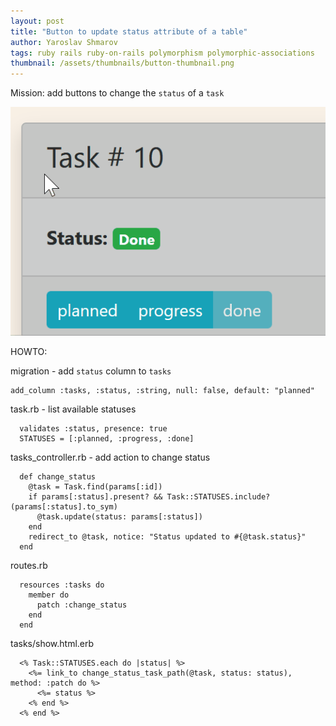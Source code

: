 ```yaml
---
layout: post
title: "Button to update status attribute of a table"
author: Yaroslav Shmarov
tags: ruby rails ruby-on-rails polymorphism polymorphic-associations
thumbnail: /assets/thumbnails/button-thumbnail.png
---
```


Mission: add buttons to change the `status` of a `task`

![change-status.gif](/assets/images/change-status.gif)

HOWTO:

migration - add `status` column to `tasks`
```
add_column :tasks, :status, :string, null: false, default: "planned"
```
task.rb - list available statuses
```
  validates :status, presence: true
  STATUSES = [:planned, :progress, :done]
```
tasks_controller.rb - add action to change status
```
  def change_status
    @task = Task.find(params[:id])
    if params[:status].present? && Task::STATUSES.include?(params[:status].to_sym)
      @task.update(status: params[:status])
    end
    redirect_to @task, notice: "Status updated to #{@task.status}"
  end
```
routes.rb
```
  resources :tasks do
    member do
      patch :change_status
    end
  end
```
tasks/show.html.erb
```
  <% Task::STATUSES.each do |status| %>
    <%= link_to change_status_task_path(@task, status: status), method: :patch do %>
      <%= status %>
    <% end %>
  <% end %>
```



